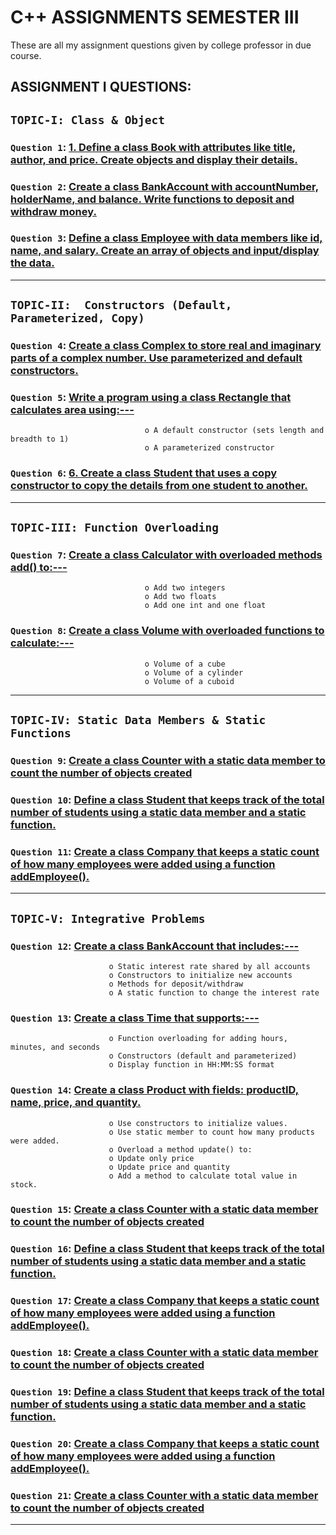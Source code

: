 
# C++ ASSIGNMENTS SEMESTER III
These are all my assignment questions given by college professor in due course.

## ASSIGNMENT I QUESTIONS:

## `TOPIC-I: Class & Object`


### `Question 1`: [1.	Define a class Book with attributes like title, author, and price. Create objects and display their details.](https://github.com/xorus-Tnzu/CPP_ASSIGNMENTS/blob/main/ASSIGNMENT-1/Topic-1.Class%20and%20Object/Q1/Book.cpp) 

### `Question 2`: [Create a class BankAccount with accountNumber, holderName, and balance. Write functions to deposit and withdraw money.]() 

### `Question 3`: [Define a class Employee with data members like id, name, and salary. Create an array of objects and input/display the data.]()

___

## `TOPIC-II:  Constructors (Default, Parameterized, Copy)`


### `Question 4`: [Create a class Complex to store real and imaginary parts of a complex number. Use parameterized and default constructors.]() 

### `Question 5`: [Write a program using a class Rectangle that calculates area using:---]()
                                  o	A default constructor (sets length and breadth to 1)
                                  o	A parameterized constructor 

### `Question 6`: [6.	Create a class Student that uses a copy constructor to copy the details from one student to another.]()

___

## `TOPIC-III: Function Overloading`


### `Question 7`: [Create a class Calculator with overloaded methods add() to:---]()
                                  o	Add two integers
                                  o	Add two floats
                                  o	Add one int and one float

### `Question 8`: [Create a class Volume with overloaded functions to calculate:---]()
                                  o	Volume of a cube
                                  o	Volume of a cylinder
                                  o	Volume of a cuboid

___
                                  
## `TOPIC-IV: Static Data Members & Static Functions`


### `Question 9`: [Create a class Counter with a static data member to count the number of objects created]() 

### `Question 10`: [Define a class Student that keeps track of the total number of students using a static data member and a static function.]() 

### `Question 11`: [Create a class Company that keeps a static count of how many employees were added using a function addEmployee().]()

___

## `TOPIC-V: Integrative Problems`


### `Question 12`: [Create a class BankAccount that includes:---]()
                          o	Static interest rate shared by all accounts
                          o	Constructors to initialize new accounts
                          o	Methods for deposit/withdraw
                          o	A static function to change the interest rate

### `Question 13`: [Create a class Time that supports:---]()
                          o	Function overloading for adding hours, minutes, and seconds
                          o	Constructors (default and parameterized)
                          o	Display function in HH:MM:SS format

### `Question 14`: [Create a class Product with fields: productID, name, price, and quantity.]()
                          o	Use constructors to initialize values.
                          o	Use static member to count how many products were added.
                          o	Overload a method update() to:
                          o	Update only price
                          o	Update price and quantity
                          o	Add a method to calculate total value in stock.

### `Question 15`: [Create a class Counter with a static data member to count the number of objects created]() 

### `Question 16`: [Define a class Student that keeps track of the total number of students using a static data member and a static function.]() 

### `Question 17`: [Create a class Company that keeps a static count of how many employees were added using a function addEmployee().]()

### `Question 18`: [Create a class Counter with a static data member to count the number of objects created]() 

### `Question 19`: [Define a class Student that keeps track of the total number of students using a static data member and a static function.]() 

### `Question 20`: [Create a class Company that keeps a static count of how many employees were added using a function addEmployee().]()

### `Question 21`: [Create a class Counter with a static data member to count the number of objects created]() 

___
